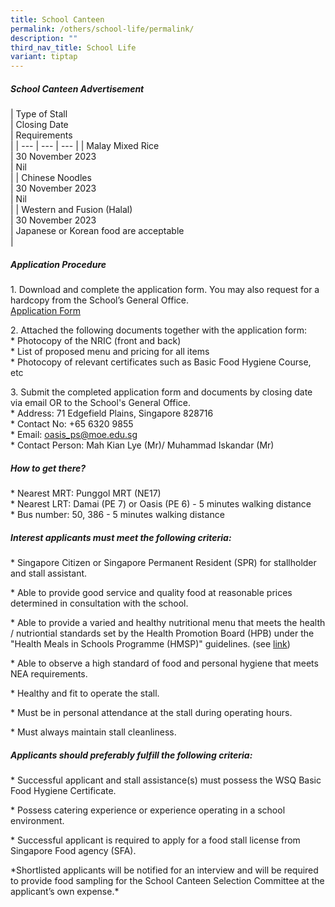 ```yaml
---
title: School Canteen
permalink: /others/school-life/permalink/
description: ""
third_nav_title: School Life
variant: tiptap
---
```

<h5><strong>School Canteen Advertisement</strong></h5>
<p>| Type of Stall
<br>| Closing Date
<br>| Requirements
<br>| | --- | --- | --- | | Malay Mixed Rice
<br>| 30 November 2023
<br>| Nil
<br>| | Chinese Noodles
<br>| 30 November 2023
<br>| Nil
<br>| | Western and Fusion (Halal)
<br>| 30 November 2023
<br>| Japanese or Korean food are acceptable
<br>|</p>
<h5><strong>Application Procedure</strong></h5>
<p>1. Download and complete the application form. You may also request for
a hardcopy from the School’s General Office.
<br><a href="https://cms.isomer.gov.sg/files/canteen%20application%20form.pdf" rel="noopener noreferrer nofollow" target="_blank">Application Form</a>
</p>
<p>2. Attached the following documents together with the application form:
<br>* Photocopy of the NRIC (front and back)
<br>* List of proposed menu and pricing for all items
<br>* Photocopy of relevant certificates such as Basic Food Hygiene Course,
etc</p>
<p>3. Submit the completed application form and documents by closing date
via email OR to the School's General Office.
<br>* Address: 71 Edgefield Plains, Singapore 828716
<br>* Contact No: +65 6320 9855
<br>* Email:&nbsp;<a href="mailto:oasis_ps@moe.edu.sg" rel="noopener noreferrer nofollow" target="_blank">oasis_ps@moe.edu.sg</a> 
<br>* Contact Person: Mah Kian Lye (Mr)/ Muhammad Iskandar (Mr)</p>
<h5><strong>How to get there?</strong></h5>
<p>* Nearest MRT: Punggol MRT (NE17)
<br>* Nearest LRT: Damai (PE 7) or Oasis (PE 6) - 5 minutes walking distance
<br>* Bus number: 50, 386 - 5 minutes walking distance</p>
<h5><strong>Interest applicants must meet the following criteria:</strong></h5>
<p>* Singapore Citizen or Singapore Permanent Resident (SPR) for stallholder
and stall assistant.</p>
<p>* Able to provide good service and quality food at reasonable prices determined
in consultation with the school.</p>
<p>* Able to provide a varied and healthy nutritional menu that meets the
health / nutriontial standards set by the Health Promotion Board (HPB)
under the "Health Meals in Schools Programme (HMSP)" guidelines. (see
<a href="https://www.hpb.gov.sg/schools/school-programmes/healthy-meals-in-schools-programme" rel="noopener noreferrer nofollow" target="_blank">link</a>)</p>
<p>* Able to observe a high standard of food and personal hygiene that meets
NEA requirements.</p>
<p>* Healthy and fit to operate the stall.</p>
<p>* Must be in personal attendance at the stall during operating hours.</p>
<p>* Must always maintain stall cleanliness.</p>
<h5><strong>Applicants should preferably fulfill the following criteria:</strong></h5>
<p>* Successful applicant and stall assistance(s) must possess the WSQ Basic
Food Hygiene Certificate.</p>
<p>* Possess catering experience or experience operating in a school environment.</p>
<p>* Successful applicant is required to apply for a food stall license from
Singapore Food agency (SFA).</p>
<p>*Shortlisted applicants will be notified for an interview and will be
required to provide food sampling for the School Canteen Selection Committee
at the applicant’s own expense.*</p>